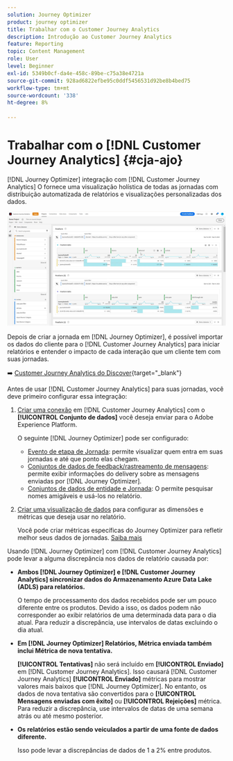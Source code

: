 ```yaml
---
solution: Journey Optimizer
product: journey optimizer
title: Trabalhar com o Customer Journey Analytics
description: Introdução ao Customer Journey Analytics
feature: Reporting
topic: Content Management
role: User
level: Beginner
exl-id: 5349b0cf-da4e-458c-89be-c75a38e4721a
source-git-commit: 928ad6822efbe95c0ddf5456531d92be8b4bed75
workflow-type: tm+mt
source-wordcount: '338'
ht-degree: 8%

---
```


# Trabalhar com o [!DNL Customer Journey Analytics] {#cja-ajo}


[!DNL Journey Optimizer] integração com [!DNL Customer Journey Analytics] O fornece uma visualização holística de todas as jornadas com distribuição automatizada de relatórios e visualizações personalizadas dos dados.

![](assets/cja.png)

Depois de criar a jornada em [!DNL Journey Optimizer], é possível importar os dados do cliente para o [!DNL Customer Journey Analytics] para iniciar relatórios e entender o impacto de cada interação que um cliente tem com suas jornadas.

➡️ [Customer Journey Analytics do Discover](https://docs.adobe.com/content/help/pt-BR/experience-cloud/user-guides/home.translate.html){target=&quot;_blank&quot;}

Antes de usar [!DNL Customer Journey Analytics] para suas jornadas, você deve primeiro configurar essa integração:

1. [Criar uma conexão](https://experienceleague.adobe.com/docs/analytics-platform/using/cja-connections/create-connection.html?lang=pt-BR) em [!DNL Customer Journey Analytics] com o **[!UICONTROL Conjunto de dados]** você deseja enviar para o Adobe Experience Platform.

   O seguinte [!DNL Journey Optimizer] pode ser configurado:
   * [Evento de etapa de Jornada](../data/datasets-query-examples.md#journey-step-event): permite visualizar quem entra em suas jornadas e até que ponto elas chegam.
   * [Conjuntos de dados de feedback/rastreamento de mensagens](../data/datasets-query-examples.md#message-feedback-event-dataset): permite exibir informações do delivery sobre as mensagens enviadas por [!DNL Journey Optimizer].
   * [Conjuntos de dados de entidade e Jornada](../data/datasets-query-examples.md#entity-dataset): O permite pesquisar nomes amigáveis e usá-los no relatório.

1. [Criar uma visualização de dados](https://experienceleague.adobe.com/docs/analytics-platform/using/cja-dataviews/create-dataview.html?lang=pt-BR) para configurar as dimensões e métricas que deseja usar no relatório.

   Você pode criar métricas específicas do Journey Optimizer para refletir melhor seus dados de jornadas. [Saiba mais](https://experienceleague.adobe.com/docs/analytics-platform/using/integrations/ajo.html#configure-the-data-view-to-accommodate-journey-optimizer-dimensions-and-metrics)


Usando [!DNL Journey Optimizer] com [!DNL Customer Journey Analytics] pode levar a alguma discrepância nos dados de relatório causada por:

* **Ambos [!DNL Journey Optimizer] e [!DNL Customer Journey Analytics] sincronizar dados do Armazenamento Azure Data Lake (ADLS) para relatórios.**

   O tempo de processamento dos dados recebidos pode ser um pouco diferente entre os produtos. Devido a isso, os dados podem não corresponder ao exibir relatórios de uma determinada data para o dia atual. Para reduzir a discrepância, use intervalos de datas excluindo o dia atual.

* **Em [!DNL Journey Optimizer] Relatórios, Métrica enviada também inclui Métrica de nova tentativa.**

   **[!UICONTROL Tentativas]** não será incluído em **[!UICONTROL Enviado]** em [!DNL Customer Journey Analytics]. Isso causará [!DNL Customer Journey Analytics] **[!UICONTROL Enviado]** métricas para mostrar valores mais baixos que [!DNL Journey Optimizer]. No entanto, os dados de nova tentativa são convertidos para o **[!UICONTROL Mensagens enviadas com êxito]** ou **[!UICONTROL Rejeições]** métrica.
Para reduzir a discrepância, use intervalos de datas de uma semana atrás ou até mesmo posterior.

* **Os relatórios estão sendo veiculados a partir de uma fonte de dados diferente.**

   Isso pode levar a discrepâncias de dados de 1 a 2% entre produtos.
